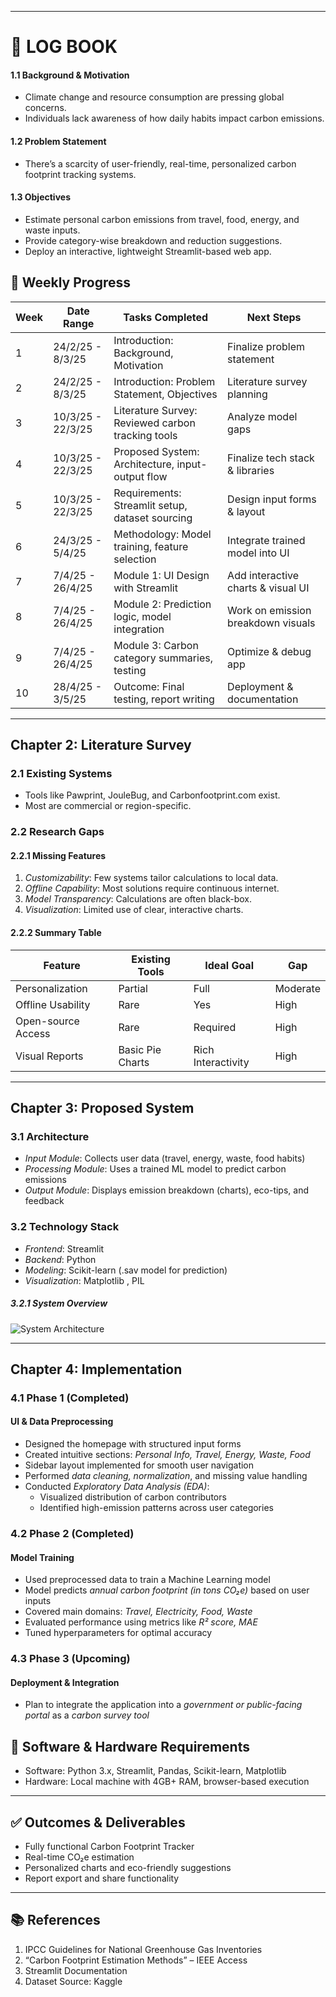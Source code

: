

---

# 📝 LOG BOOK  
#### 1.1 Background & Motivation  
- Climate change and resource consumption are pressing global concerns.  
- Individuals lack awareness of how daily habits impact carbon emissions.  




#### 1.2 Problem Statement  
- There’s a scarcity of user-friendly, real-time, personalized carbon footprint tracking systems.  

#### 1.3 Objectives  
- Estimate personal carbon emissions from travel, food, energy, and waste inputs.  
- Provide category-wise breakdown and reduction suggestions.  
- Deploy an interactive, lightweight Streamlit-based web app.  


## 📅 Weekly Progress

| Week | Date Range       | Tasks Completed                                     | Next Steps                         |
|------|------------------|-----------------------------------------------------|-------------------------------------|
| 1    | 24/2/25 - 8/3/25| Introduction: Background, Motivation             | Finalize problem statement         |
| 2    | 24/2/25 - 8/3/25| Introduction: Problem Statement, Objectives      | Literature survey planning         |
| 3    | 10/3/25 - 22/3/25  | Literature Survey: Reviewed carbon tracking tools| Analyze model gaps                 |
| 4    | 10/3/25 - 22/3/25 | Proposed System: Architecture, input-output flow | Finalize tech stack & libraries    |
| 5    | 10/3/25 - 22/3/25| Requirements: Streamlit setup, dataset sourcing  | Design input forms & layout        |
| 6    | 24/3/25 - 5/4/25| Methodology: Model training, feature selection   | Integrate trained model into UI    |
| 7    | 7/4/25 - 26/4/25| Module 1: UI Design with Streamlit              | Add interactive charts & visual UI |
| 8    | 7/4/25 - 26/4/25| Module 2: Prediction logic, model integration  | Work on emission breakdown visuals |
| 9    | 7/4/25 - 26/4/25| Module 3: Carbon category summaries, testing   | Optimize & debug app               |
| 10   | 28/4/25 - 3/5/25| Outcome: Final testing, report writing          | Deployment & documentation         |


---

## Chapter 2: Literature Survey  

### 2.1 Existing Systems  
- Tools like Pawprint, JouleBug, and Carbonfootprint.com exist.  
- Most are commercial or region-specific.  

### 2.2 Research Gaps  

#### 2.2.1 Missing Features  
1. *Customizability*: Few systems tailor calculations to local data.  
2. *Offline Capability*: Most solutions require continuous internet.  
3. *Model Transparency*: Calculations are often black-box.  
4. *Visualization*: Limited use of clear, interactive charts.  

#### 2.2.2 Summary Table  
| Feature               | Existing Tools     | Ideal Goal     | Gap        |
|-----------------------|--------------------|----------------|------------|
| Personalization       | Partial            | Full           | Moderate   |
| Offline Usability     | Rare               | Yes            | High       |
| Open-source Access    | Rare               | Required       | High       |
| Visual Reports        | Basic Pie Charts   | Rich Interactivity | High  |

---

## Chapter 3: Proposed System

### 3.1 Architecture

- *Input Module*: Collects user data (travel, energy, waste, food habits)
- *Processing Module*: Uses a trained ML model to predict carbon emissions
- *Output Module*: Displays emission breakdown (charts), eco-tips, and feedback

### 3.2 Technology Stack

- *Frontend*: Streamlit  
- *Backend*: Python  
- *Modeling*: Scikit-learn (.sav model for prediction)  
- *Visualization*: Matplotlib , PIL



##### 3.2.1 System Overview  
![System Architecture](doc/system_architecture.png)  

---

## Chapter 4: Implementation

### 4.1 Phase 1 (Completed)
#### UI & Data Preprocessing
- Designed the homepage with structured input forms
- Created intuitive sections: *Personal Info, Travel, Energy, Waste, Food*
- Sidebar layout implemented for smooth user navigation
- Performed *data cleaning, normalization*, and missing value handling
- Conducted *Exploratory Data Analysis (EDA)*:
  - Visualized distribution of carbon contributors
  - Identified high-emission patterns across user categories

### 4.2 Phase 2 (Completed)
#### Model Training
- Used preprocessed data to train a Machine Learning model
- Model predicts *annual carbon footprint (in tons CO₂e)* based on user inputs
- Covered main domains: *Travel, Electricity, Food, Waste*
- Evaluated performance using metrics like *R² score, MAE*
- Tuned hyperparameters for optimal accuracy

### 4.3 Phase 3 (Upcoming)
#### Deployment & Integration
- Plan to integrate the application into a *government or public-facing portal* as a *carbon survey tool*


## 🔧 Software & Hardware Requirements
- Software: Python 3.x, Streamlit, Pandas, Scikit-learn, Matplotlib  
- Hardware: Local machine with 4GB+ RAM, browser-based execution  

---

## ✅ Outcomes & Deliverables  
- Fully functional Carbon Footprint Tracker  
- Real-time CO₂e estimation  
- Personalized charts and eco-friendly suggestions  
- Report export and share functionality  

---

## 📚 References  
1. IPCC Guidelines for National Greenhouse Gas Inventories  
2. “Carbon Footprint Estimation Methods” – IEEE Access  
3. Streamlit Documentation  
4. Dataset Source: Kaggle
